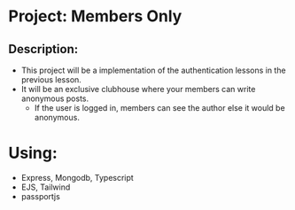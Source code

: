 # Project: Members Only

## Description:

- This project will be a implementation of the authentication lessons in the previous lesson.
- It will be an exclusive clubhouse where your members can write anonymous posts.
  - If the user is logged in, members can see the author else it would be anonymous.

# Using:

- Express, Mongodb, Typescript
- EJS, Tailwind
- passportjs


